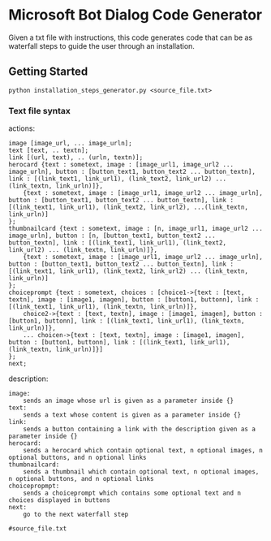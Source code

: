 # Microsoft Bot Dialog Code Generator

Given a txt file with instructions, this code generates code that can be as waterfall steps to guide the user through an installation.

## Getting Started

```
python installation_steps_generator.py <source_file.txt>
```

### Text file syntax

actions:

    image [image_url, ... image_urln];
    text [text, .. textn];   
    link [(url, text), .. (urln, textn)];    
    herocard {text : sometext, image : [image_url1, image_url2 ... image_urln], button : [button_text1, button_text2 ... button_textn], link : [(link_text1, link_url1), (link_text2, link_url2) ... (link_textn, link_urln)]},
        {text : sometext, image : [image_url1, image_url2 ... image_urln], button : [button_text1, button_text2 ... button_textn], link : [(link_text1, link_url1), (link_text2, link_url2), ...(link_textn, link_urln)]
    };    
    thumbnailcard {text : sometext, image : [n, image_url1, image_url2 ... image_urln], button : [n, [button_text1, button_text2 ... button_textn], link : [(link_text1, link_url1), (link_text2, link_url2) ... (link_textn, link_urln)]},
        {text : sometext, image : [image_url1, image_url2 ... image_urln], button : [button_text1, button_text2 ... button_textn], link : [(link_text1, link_url1), (link_text2, link_url2) ... (link_textn, link_urln)]
    };  
    choiceprompt {text : sometext, choices : [choice1->{text : [text, textn], image : [image1, imagen], button : [button1, buttonn], link : [(link_text1, link_url1), (link_textn, link_urln)]},
        choice2->{text : [text, textn], image : [image1, imagen], button : [button1, buttonn], link : [(link_text1, link_url1), (link_textn, link_urln)]},
        ... choicen->{text : [text, textn], image : [image1, imagen], button : [button1, buttonn], link : [(link_text1, link_url1), (link_textn, link_urln)]}]
    };
    next;

description:

    image:
        sends an image whose url is given as a parameter inside {}
    text:
        sends a text whose content is given as a parameter inside {}
    link:
        sends a button containing a link with the description given as a parameter inside {}
    herocard:
        sends a herocard which contain optional text, n optional images, n optional buttons, and n optional links
    thumbnailcard:
        sends a thumbnail which contain optional text, n optional images, n optional buttons, and n optional links
    choicepropmpt:
        sends a choiceprompt which contains some optional text and n choices displayed in buttons
    next:
        go to the next waterfall step



```
#source_file.txt

```
